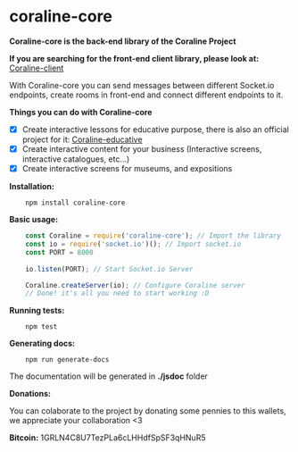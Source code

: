 # coraline-core
**Coraline-core is the back-end library of the Coraline Project**

**If you are searching for the front-end client library, please look at:** [Coraline-client](https://github.com/CamiloTD/coraline-client)

With Coraline-core you can send messages between different Socket.io endpoints, create rooms in front-end and connect different endpoints to it.

**Things you can do with Coraline-core**

 - [x] Create interactive lessons for educative purpose, there is also an official project for it: [Coraline-educative](https://github.com/CamiloTD/coraline-educative)
 - [x] Create interactive content for your business (Interactive screens, interactive catalogues, etc...)
 - [x] Create interactive screens for museums, and expositions

**Installation:**
```batch
	npm install coraline-core
```
**Basic usage:**
```javascript
	const Coraline = require('coraline-core'); // Import the library
	const io = require('socket.io')(); // Import socket.io
	const PORT = 8000
	
	io.listen(PORT); // Start Socket.io Server

	Coraline.createServer(io); // Configure Coraline server
	// Done! it's all you need to start working :D
```

**Running tests:**

```batch
	npm test
```

**Generating docs:**

```batch
	npm run generate-docs
```
The documentation will be generated in **./jsdoc** folder

**Donations:**

You can colaborate to the project by donating some pennies to this wallets, we appreciate your collaboration <3

**Bitcoin:** 1GRLN4C8U7TezPLa6cLHHdfSpSF3qHNuR5